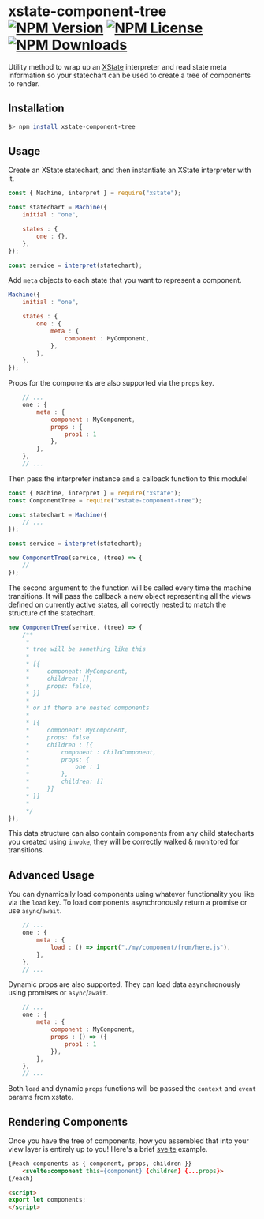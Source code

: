 # xstate-component-tree [![NPM Version](https://img.shields.io/npm/v/xstate-component-tree.svg)](https://www.npmjs.com/package/xstate-component-tree) [![NPM License](https://img.shields.io/npm/l/xstate-component-tree.svg)](https://www.npmjs.com/package/xstate-component-tree) [![NPM Downloads](https://img.shields.io/npm/dm/xstate-component-tree.svg)](https://www.npmjs.com/package/xstate-component-tree)

Utility method to wrap up an [XState](xstate.js.org) interpreter and read state meta information so your statechart can be used to create a tree of components to render.

## Installation

```bash
$> npm install xstate-component-tree
```

## Usage

Create an XState statechart, and then instantiate an XState interpreter with it.

```js
const { Machine, interpret } = require("xstate");

const statechart = Machine({
    initial : "one",

    states : {
        one : {},
    },
});

const service = interpret(statechart);
```

Add `meta` objects to each state that you want to represent a component.

```js
Machine({
    initial : "one",

    states : {
        one : {
            meta : {
                component : MyComponent,
            },
        },
    },
});
```
Props for the components are also supported via the `props` key.

```js
    // ...
    one : {
        meta : {
            component : MyComponent,
            props : {
                prop1 : 1
            },
        },
    },
    // ...
```

Then pass the interpreter instance and a callback function to this module!

```js
const { Machine, interpret } = require("xstate");
const ComponentTree = require("xstate-component-tree");

const statechart = Machine({
    // ...
});

const service = interpret(statechart);

new ComponentTree(service, (tree) => {
    // 
});
```

The second argument to the function will be called every time the machine transitions. It will pass the callback a new object representing all the views defined on currently active states, all correctly nested to match the structure of the statechart.

```js
new ComponentTree(service, (tree) => {
    /**
     * 
     * tree will be something like this
     * 
     * [{
     *     component: MyComponent,
     *     children: [],
     *     props: false,
     * }]
     * 
     * or if there are nested components
     * 
     * [{
     *     component: MyComponent,
     *     props: false
     *     children : [{
     *         component : ChildComponent,
     *         props: {
     *             one : 1
     *         },
     *         children: []
     *     }]
     * }]
     * 
     */ 
});
```

This data structure can also contain components from any child statecharts you created using `invoke`, they will be correctly walked & monitored for transitions.

## Advanced Usage

You can dynamically load components using whatever functionality you like via the `load` key. To load components asynchronously return a promise or use `async`/`await`.

```js
    // ...
    one : {
        meta : {
            load : () => import("./my/component/from/here.js"),
        },
    },
    // ...
```

Dynamic props are also supported. They can load data asynchronously using promises or `async`/`await`.

```js
    // ...
    one : {
        meta : {
            component : MyComponent,
            props : () => ({
                prop1 : 1
            }),
        },
    },
    // ...
```

Both `load` and dynamic `props` functions will be passed the `context` and `event` params from xstate.

## Rendering Components

Once you have the tree of components, how you assembled that into your view layer is entirely up to you! Here's a brief [svelte](svelte.dev) example.

```html
{#each components as { component, props, children }}
    <svelte:component this={component} {children} {...props}>
{/each}

<script>
export let components;
</script>
```
